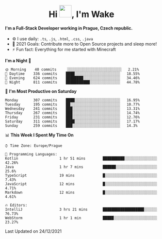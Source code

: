 <h1 align="center">Hi <img src="https://raw.githubusercontent.com/MrWakeCZ/MrWakeCZ/master/Hi.gif" width="40px" />, I'm Wake</h1>

#### I'm a Full-Stack Developer working in Prague, Czech republic.
- ⚙️ I use daily: `.ts`, `.js`, `.html`, `.css`, `.java`
- 🥅 2021 Goals: Contribute more to Open Source projects and sleep more!
- ⚡ Fun fact: Everything for me started with Minecraft

<!--START_SECTION:waka-->
**I'm a Night 🦉** 

```text
🌞 Morning    40 commits     ░░░░░░░░░░░░░░░░░░░░░░░░░   2.21% 
🌆 Daytime    336 commits    ████░░░░░░░░░░░░░░░░░░░░░   18.55% 
🌃 Evening    624 commits    ████████░░░░░░░░░░░░░░░░░   34.46% 
🌙 Night      811 commits    ███████████░░░░░░░░░░░░░░   44.78%

```
📅 **I'm Most Productive on Saturday** 

```text
Monday       307 commits    ████░░░░░░░░░░░░░░░░░░░░░   16.95% 
Tuesday      195 commits    ██░░░░░░░░░░░░░░░░░░░░░░░   10.77% 
Wednesday    241 commits    ███░░░░░░░░░░░░░░░░░░░░░░   13.31% 
Thursday     267 commits    ███░░░░░░░░░░░░░░░░░░░░░░   14.74% 
Friday       231 commits    ███░░░░░░░░░░░░░░░░░░░░░░   12.76% 
Saturday     311 commits    ████░░░░░░░░░░░░░░░░░░░░░   17.17% 
Sunday       259 commits    ███░░░░░░░░░░░░░░░░░░░░░░   14.3%

```


📊 **This Week I Spent My Time On** 

```text
⌚︎ Time Zone: Europe/Prague

💬 Programming Languages: 
Kotlin                   1 hr 51 mins        ██████████░░░░░░░░░░░░░░░   42.26% 
Java                     1 hr 7 mins         ██████░░░░░░░░░░░░░░░░░░░   25.6% 
TypeScript               19 mins             █░░░░░░░░░░░░░░░░░░░░░░░░   7.43% 
JavaScript               12 mins             █░░░░░░░░░░░░░░░░░░░░░░░░   4.71% 
Markdown                 12 mins             █░░░░░░░░░░░░░░░░░░░░░░░░   4.61%

🔥 Editors: 
IntelliJ                 3 hrs 21 mins       ███████████████████░░░░░░   76.73% 
WebStorm                 1 hr 1 min          █████░░░░░░░░░░░░░░░░░░░░   23.27%

```


 Last Updated on 24/12/2021
<!--END_SECTION:waka-->
